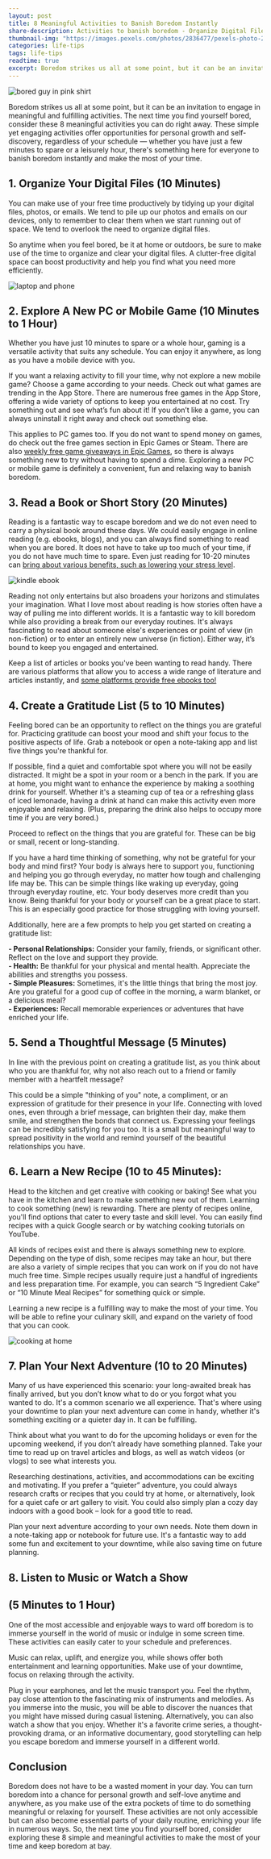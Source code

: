 ```yaml
---
layout: post
title: 8 Meaningful Activities to Banish Boredom Instantly
share-description: Activities to banish boredom - Organize Digital Files · Explore New PC or Mobile Game · Read a Book · Create a Gratitude List · Learn a New Recipe · Send a Thoughtful Message · Indulge in Music
thumbnail-img: "https://images.pexels.com/photos/2836477/pexels-photo-2836477.jpeg"
categories: life-tips
tags: life-tips
readtime: true
excerpt: Boredom strikes us all at some point, but it can be an invitation to engage in meaningful and fulfilling activities. The next time you find yourself bored, consider these 8 meaningful activities you can do right away. These simple yet engaging activities offer opportunities for personal growth and self-discovery, regardless of your schedule — whether you have just a few minutes to spare or a leisurely hour, there's something here for everyone to banish boredom instantly and make the most of your time.
---
```


![bored guy in pink shirt](https://images.pexels.com/photos/2836477/pexels-photo-2836477.jpeg)

Boredom strikes us all at some point, but it can be an invitation to engage in meaningful and fulfilling activities. The next time you find yourself bored, consider these 8 meaningful activities you can do right away. These simple yet engaging activities offer opportunities for personal growth and self-discovery, regardless of your schedule — whether you have just a few minutes to spare or a leisurely hour, there's something here for everyone to banish boredom instantly and make the most of your time.

## 1. Organize Your Digital Files (10 Minutes)

You can make use of your free time productively by tidying up your digital files, photos, or emails. We tend to pile up our photos and emails on our devices, only to remember to clear them when we start running out of space. We tend to overlook the need to organize digital files.

So anytime when you feel bored, be it at home or outdoors, be sure to make use of the time to organize and clear your digital files. A clutter-free digital space can boost productivity and help you find what you need more efficiently.

![laptop and phone](https://images.pexels.com/photos/296124/pexels-photo-296124.jpeg)

## 2. Explore A New PC or Mobile Game (10 Minutes to 1 Hour)

Whether you have just 10 minutes to spare or a whole hour, gaming is a versatile activity that suits any schedule. You can enjoy it anywhere, as long as you have a mobile device with you.

If you want a relaxing activity to fill your time, why not explore a new mobile game? Choose a game according to your needs. Check out what games are trending in the App Store. There are numerous free games in the App Store, offering a wide variety of options to keep you entertained at no cost. Try something out and see what’s fun about it! If you don’t like a game, you can always uninstall it right away and check out something else.

This applies to PC games too. If you do not want to spend money on games, do check out the free games section in Epic Games or Steam. There are also [weekly free game giveaways in Epic Games](https://store.epicgames.com/en-US/free-games), so there is always something new to try without having to spend a dime. Exploring a new PC or mobile game is definitely a convenient, fun and relaxing way to banish boredom.

## 3. Read a Book or Short Story (20 Minutes)

Reading is a fantastic way to escape boredom and we do not even need to carry a physical book around these days. We could easily engage in online reading (e.g. ebooks, blogs), and you can always find something to read when you are bored. It does not have to take up too much of your time, if you do not have much time to spare. Even just reading for 10-20 minutes can [bring about various benefits, such as lowering your stress level](https://basmo.app/reading-20-minutes-a-day/).

![kindle ebook](https://images.pexels.com/photos/12627/pexels-photo-12627.jpeg)

Reading not only entertains but also broadens your horizons and stimulates your imagination. What I love most about reading is how stories often have a way of pulling me into different worlds. It is a fantastic way to kill boredom while also providing a break from our everyday routines. It's always fascinating to read about someone else's experiences or point of view (in non-fiction) or to enter an entirely new universe (in fiction). Either way, it’s bound to keep you engaged and entertained.

Keep a list of articles or books you've been wanting to read handy. There are various platforms that allow you to access a wide range of literature and articles instantly, and [some platforms provide free ebooks too!](https://www.bookbub.com/blog/read-free-books-online-now)

## 4. Create a Gratitude List (5 to 10 Minutes)

Feeling bored can be an opportunity to reflect on the things you are grateful for. Practicing gratitude can boost your mood and shift your focus to the positive aspects of life. Grab a notebook or open a note-taking app and list five things you're thankful for.

If possible, find a quiet and comfortable spot where you will not be easily distracted. It might be a spot in your room or a bench in the park. If you are at home, you might want to enhance the experience by making a soothing drink for yourself. Whether it's a steaming cup of tea or a refreshing glass of iced lemonade, having a drink at hand can make this activity even more enjoyable and relaxing. (Plus, preparing the drink also helps to occupy more time if you are very bored.)

Proceed to reflect on the things that you are grateful for. These can be big or small, recent or long-standing. 

If you have a hard time thinking of something, why not be grateful for your body and mind first? Your body is always here to support you, functioning and helping you go through everyday, no matter how tough and challenging life may be. This can be simple things like waking up everyday, going through everyday routine,  etc. Your body deserves more credit than you know. Being thankful for your body or yourself can be a great place to start. This is an especially good practice for those struggling with loving yourself.

Additionally, here are a few prompts to help you get started on creating a gratitude list:

**- Personal Relationships:** Consider your family, friends, or significant other. Reflect on the love and support they provide.  
**- Health:** Be thankful for your physical and mental health. Appreciate the abilities and strengths you possess.  
**- Simple Pleasures:** Sometimes, it's the little things that bring the most joy. Are you grateful for a good cup of coffee in the morning, a warm blanket, or a delicious meal?  
**- Experiences:** Recall memorable experiences or adventures that have enriched your life.  

## 5. Send a Thoughtful Message (5 Minutes)

In line with the previous point on creating a gratitude list, as you think about who you are thankful for, why not also reach out to a friend or family member with a heartfelt message? 

This could be a simple "thinking of you" note, a compliment, or an expression of gratitude for their presence in your life. Connecting with loved ones, even through a brief message, can brighten their day, make them smile, and strengthen the bonds that connect us. Expressing your feelings can be incredibly satisfying for you too. It is a small but meaningful way to spread positivity in the world and remind yourself of the beautiful relationships you have.

## 6. Learn a New Recipe (10 to 45 Minutes):
Head to the kitchen and get creative with cooking or baking! See what you have in the kitchen and learn to make something new out of them. Learning to cook something (new) is rewarding. There are plenty of recipes online, you'll find options that cater to every taste and skill level. You can easily find recipes with a quick Google search or by watching cooking tutorials on YouTube.

All kinds of recipes exist and there is always something new to explore. Depending on the type of dish, some recipes may take an hour, but there are also a variety of simple recipes that you can work on if you do not have much free time. Simple recipes usually require just a handful of ingredients and less preparation time. For example, you can search “5 Ingredient Cake” or “10 Minute Meal Recipes” for something quick or simple.

Learning a new recipe is a fulfilling way to make the most of your time. You will be able to refine your culinary skill, and expand on the variety of food that you can cook.

![cooking at home](https://images.pexels.com/photos/5971874/pexels-photo-5971874.jpeg)

## 7. Plan Your Next Adventure (10 to 20 Minutes)

Many of us have experienced this scenario: your long-awaited break has finally arrived, but you don’t know what to do or you forgot what you wanted to do. It's a common scenario we all experience. That's where using your downtime to plan your next adventure can come in handy, whether it's something exciting or a quieter day in. It can be fulfilling.

Think about what you want to do for the upcoming holidays or even for the upcoming weekend, if you don’t already have something planned. Take your time to read up on travel articles and blogs, as well as watch videos (or vlogs) to see what interests you.

Researching destinations, activities, and accommodations can be exciting and motivating. If you prefer a “quieter” adventure, you could always research crafts or recipes that you could try at home, or alternatively, look for a quiet cafe or art gallery to visit. You could also simply plan a cozy day indoors with a good book – look for a good title to read.

Plan your next adventure according to your own needs. Note them down in a note-taking app or notebook for future use. It's a fantastic way to add some fun and excitement to your downtime, while also saving time on future planning.

## 8.  Listen to Music or Watch a Show  
## (5 Minutes to 1 Hour)

One of the most accessible and enjoyable ways to ward off boredom is to immerse yourself in the world of music or indulge in some screen time. These activities can easily cater to your schedule and preferences.

Music can relax, uplift, and energize you, while shows offer both entertainment and learning opportunities. Make use of your downtime, focus on relaxing through the activity.

Plug in your earphones, and let the music transport you. Feel the rhythm, pay close attention to the fascinating mix of instruments and melodies. As you immerse into the music, you will be able to discover the nuances that you might have missed during casual listening.
Alternatively, you can also watch a show that you enjoy. Whether it's a favorite crime series, a thought-provoking drama, or an informative documentary, good storytelling can help you escape boredom and immerse yourself in a different world.

## Conclusion

Boredom does not have to be a wasted moment in your day. You can turn boredom into a chance for personal growth and self-love anytime and anywhere, as you make use of the extra pockets of time to do something meaningful or relaxing for yourself. These activities are not only accessible but can also become essential parts of your daily routine, enriching your life in numerous ways. So, the next time you find yourself bored, consider exploring these 8 simple and meaningful activities to make the most of your time and keep boredom at bay.

